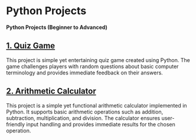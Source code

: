 # Python Projects
 <b>Python Projects (Beginner to Advanced)</b>

## <a href="Quiz_Game/quiz_game.py">1. Quiz Game</a>
<p>This project is simple yet entertaining quiz game created using Python. The game challenges players with random questions
about basic computer terminology and provides immediate feedback on their answers.</p>

## <a href="Arithmetic_Calculator/calculator.py">2. Arithmetic Calculator</a>
<p>This project is a simple yet functional arithmetic calculator implemented in Python. It supports basic arithmetic 
operations such as addition, subtraction, multiplication, and division. The calculator ensures user-friendly input
handling and provides immediate results for the chosen operation.</p>

